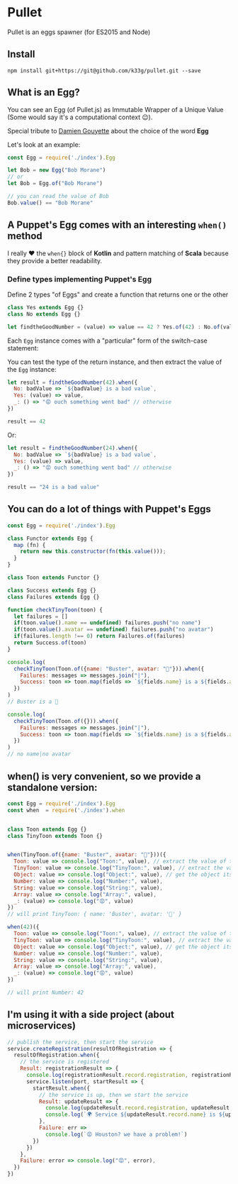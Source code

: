 # Pullet

Pullet is an eggs spawner (for ES2015 and Node)

## Install

```shell
npm install git+https://git@github.com/k33g/pullet.git --save
```

## What is an Egg?

You can see an Egg (of Pullet.js) as Immutable Wrapper of a Unique Value (Some would say it's a computational context 😉).

Special tribute to [Damien Gouyette](https://twitter.com/cestpasdur) about the choice of the word **Egg**

Let's look at an example:

```javascript
const Egg = require('./index').Egg

let Bob = new Egg("Bob Morane")
// or
let Bob = Egg.of("Bob Morane")

// you can read the value of Bob
Bob.value() == "Bob Morane" 
```

## A Puppet's Egg comes with an interesting `when()` method

I really ❤️ the `when{}` block of **Kotlin** and pattern matching of **Scala** because they provide a better readability.

### Define types implementing Puppet's Egg

Define 2 types "of Eggs" and create a function that returns one or the other

```javascript
class Yes extends Egg {}
class No extends Egg {}

let findtheGoodNumber = (value) => value == 42 ? Yes.of(42) : No.of(value)
```

Each `Egg` instance comes with a "particular" form of the switch-case statement:

You can test the type of the return instance, and then extract the value of the `Egg` instance:

```javascript
let result = findtheGoodNumber(42).when({
  No: badValue => `${badValue} is a bad value`,        
  Yes: (value) => value,
  _: () => "😡 ouch something went bad" // otherwise
})

result == 42
```

Or:

```javascript
let result = findtheGoodNumber(24).when({
  No: badValue => `${badValue} is a bad value`,        
  Yes: (value) => value,
  _: () => "😡 ouch something went bad" // otherwise
})

result == "24 is a bad value"
```

## You can do a lot of things with Puppet's Eggs

```javascript
const Egg = require('./index').Egg

class Functor extends Egg {
  map (fn) {
    return new this.constructor(fn(this.value()));
  }
}

class Toon extends Functor {}

class Success extends Egg {}
class Failures extends Egg {}

function checkTinyToon(toon) {
  let failures = []
  if(toon.value().name == undefined) failures.push("no name")
  if(toon.value().avatar == undefined) failures.push("no avatar")
  if(failures.length !== 0) return Failures.of(failures)
  return Success.of(toon)
}

console.log(
  checkTinyToon(Toon.of({name: "Buster", avatar: "🐰"})).when({
    Failures: messages => messages.join("|"),
    Success: toon => toon.map(fields => `${fields.name} is a ${fields.avatar}`).value()
  })
)
// Buster is a 🐰

console.log(
  checkTinyToon(Toon.of({})).when({
    Failures: messages => messages.join("|"),
    Success: toon => toon.map(fields => `${fields.name} is a ${fields.avatar}`).value()
  })
)
// no name|no avatar
```

## when() is very convenient, so we provide a standalone version:

```javascript
const Egg = require('./index').Egg
const when  = require('./index').when


class Toon extends Egg {}
class TinyToon extends Toon {}


when(TinyToon.of({name: "Buster", avatar: "🐰"}))({
  Toon: value => console.log("Toon:", value), // extract the value of the Toon
  TinyToon: value => console.log("TinyToon:", value), // extract the value of the TinyToon
  Object: value => console.log("Object:", value), // get the object itself
  Number: value => console.log("Number:", value),
  String: value => console.log("String:", value),
  Array: value => console.log("Array:", value),
  _: (value) => console.log("😡", value)
})
// will print TinyToon: { name: 'Buster', avatar: '🐰' }

when(42)({
  Toon: value => console.log("Toon:", value), // extract the value of the Toon
  TinyToon: value => console.log("TinyToon:", value), // extract the value of the TinyToon
  Object: value => console.log("Object:", value), // get the object itself
  Number: value => console.log("Number:", value),
  String: value => console.log("String:", value),
  Array: value => console.log("Array:", value),
  _: (value) => console.log("😡", value)
})

// will print Number: 42
```

## I'm using it with a side project (about microservices)

```javascript
// publish the service, then start the service
service.createRegistration(resultOfRegistration => {
  resultOfRegistration.when({
    // the service is registered
    Result: registrationResult => {
      console.log(registrationResult.record.registration, registrationResult.message)
      service.listen(port, startResult => {
        startResult.when({
          // the service is up, then we start the service
          Result: updateResult => {
            console.log(updateResult.record.registration, updateResult.message)
            console.log(`🌍 Service ${updateResult.record.name} is ${updateResult.record.status} - listening on ${port}`)
          },
          Failure: err =>
            console.log(`😡 Houston? we have a problem!`)
        })
      })
    },
    Failure: error => console.log("😡", error),
  })
})
```